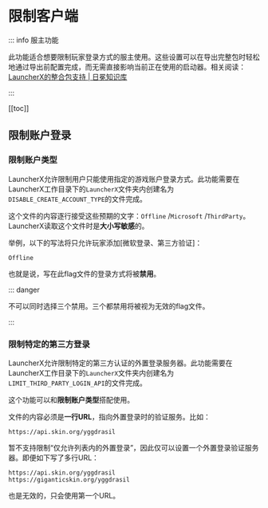 # 限制客户端

::: info 服主功能

此功能适合想要限制玩家登录方式的服主使用。这些设置可以在导出完整包时轻松地通过导出前配置完成，而无需直接影响当前正在使用的启动器。相关阅读：[LauncherX的整合包支持 | 日冕知识库](/zhCN/lxguide/features/modpack-support.html#·-额外选项)

:::

[[toc]]



## 限制账户登录

### 限制账户类型

LauncherX允许限制用户只能使用指定的游戏账户登录方式。此功能需要在LauncherX工作目录下的`LauncherX`文件夹内创建名为`DISABLE_CREATE_ACCOUNT_TYPE`的文件完成。

这个文件的内容逐行接受这些预期的文字：`Offline` /`Microsoft` /`ThirdParty`。LauncherX读取这个文件时是**大小写敏感**的。

举例，以下的写法将只允许玩家添加[微软登录、第三方验证]：

`````
Offline
`````

也就是说，写在此flag文件的登录方式将被**禁用**。



::: danger 

不可以同时选择三个禁用。三个都禁用将被视为无效的flag文件。

:::



### 限制特定的第三方登录

LauncherX允许限制特定的第三方认证的外置登录服务器。此功能需要在LauncherX工作目录下的`LauncherX`文件夹内创建名为`LIMIT_THIRD_PARTY_LOGIN_API`的文件完成。

这个功能可以和**限制账户类型**搭配使用。

文件的内容必须是**一行URL**，指向外置登录时的验证服务。比如：

`````text
https://api.skin.org/yggdrasil
`````

暂不支持限制“仅允许列表内的外置登录”，因此仅可以设置一个外置登录验证服务器。即便如下写了多行URL：

`````
https://api.skin.org/yggdrasil
https://giganticskin.org/yggdrasil
`````

也是无效的，只会使用第一个URL。